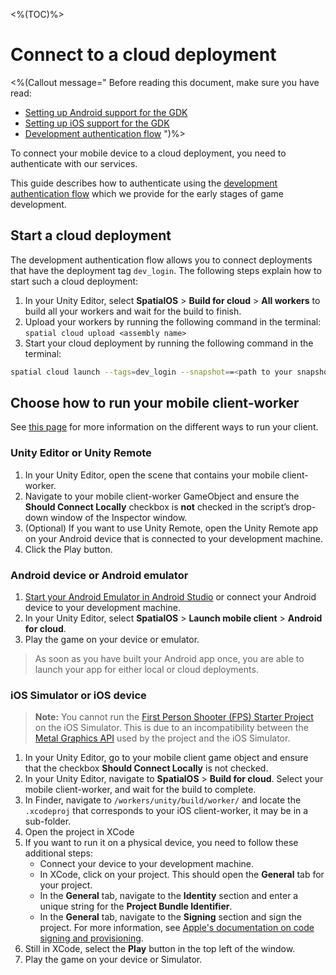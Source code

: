 <%(TOC)%>

# Connect to a cloud deployment

<%(Callout message="
Before reading this document, make sure you have read:

* [Setting up Android support for the GDK]({{urlRoot}}/modules/mobile/setup-android)
* [Setting up iOS support for the GDK]({{urlRoot}}/modules/mobile/setup-ios)
* [Development authentication flow](https://docs.improbable.io/reference/latest/shared/auth/development-authentication)
")%>

To connect your mobile device to a cloud deployment, you need to authenticate with our services.

This guide describes how to authenticate using the [development authentication flow](https://docs.improbable.io/reference/latest/shared/auth/development-authentication) which we provide for the early stages of game development.

## Start a cloud deployment

The development authentication flow allows you to connect deployments that have the deployment tag `dev_login`. The following steps explain how to start such a cloud deployment:

1. In your Unity Editor, select **SpatialOS** > **Build for cloud** > **All workers** to build all your workers and wait for the build to finish.
1. Upload your workers by running the following command in the terminal: `spatial cloud upload <assembly name>`
1. Start your cloud deployment by running the following command in the terminal:

```bash
spatial cloud launch --tags=dev_login --snapshot==<path to your snapshot> <assembly name> <path to your launch configuration> <deployment name>
```

## Choose how to run your mobile client-worker

See [this page]({{urlRoot}}/modules/mobile/run-client) for more information on the different ways to run your client.

### Unity Editor or Unity Remote

1. In your Unity Editor, open the scene that contains your mobile client-worker.
1. Navigate to your mobile client-worker GameObject and ensure the **Should Connect Locally** checkbox is **not** checked in the script’s drop-down window of the Inspector window.
1. (Optional) If you want to use Unity Remote, open the Unity Remote app on your Android device that is connected to your development machine.
1. Click the Play button.

### Android device or Android emulator

1. [Start your Android Emulator in Android Studio](https://developer.android.com/studio/run/managing-avds) or connect your Android device to your development machine.
1. In your Unity Editor, select **SpatialOS** > **Launch mobile client** > **Android for cloud**.
1. Play the game on your device or emulator.

> As soon as you have built your Android app once, you are able to launch your app for either local or cloud deployments.

### iOS Simulator or iOS device

> **Note:** You cannot run the [First Person Shooter (FPS) Starter Project]({{urlRoot}}/projects/fps/overview) on the iOS Simulator. This is due to an incompatibility between the [Metal Graphics API](https://developer.apple.com/metal/) used by the project and the iOS Simulator.

1. In your Unity Editor, go to your mobile client game object and ensure that the checkbox **Should Connect Locally** is not checked.
1. In your Unity Editor, navigate to **SpatialOS** > **Build for cloud**. Select your mobile client-worker, and wait for the build to complete.
1. In Finder, navigate to `/workers/unity/build/worker/` and locate the `.xcodeproj` that corresponds to your iOS client-worker, it may be in a sub-folder.
1. Open the project in XCode
1. If you want to run it on a physical device, you need to follow these additional steps:
    * Connect your device to your development machine.
    * In XCode, click on your project. This should open the **General** tab for your project.
    * In the **General** tab, navigate to the **Identity** section and enter a unique string for the **Project Bundle Identifier**.
    * In the **General** tab, navigate to the **Signing** section and sign the project. For more information, see [Apple's documentation on code signing and provisioning](https://help.apple.com/xcode/mac/current/#/dev60b6fbbc7).
1. Still in XCode, select the **Play** button in the top left of the window.
1. Play the game on your device or Simulator.
